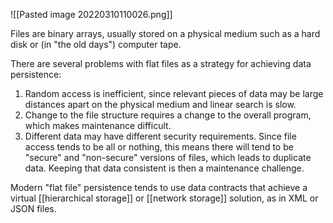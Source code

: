 ![[Pasted image 20220310110026.png]]

Files are binary arrays, usually stored on a physical medium such as a hard disk or (in "the old days") computer tape. 

There are several problems with flat files as a strategy for achieving data persistence: 

1) Random access is inefficient, since relevant pieces of data may be large distances apart on the physical medium and linear search is slow.
2) Change to the file structure requires a change to the overall program, which makes maintenance difficult.
3) Different data may have different security requirements. Since file access tends to be all or nothing, this means there will tend to be "secure" and "non-secure" versions of files, which leads to duplicate data. Keeping that data consistent is then a maintenance challenge.

Modern "flat file" persistence tends to use data contracts that achieve a virtual [[hierarchical storage]] or [[network storage]] solution, as in XML or JSON files. 
